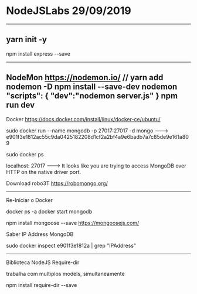 # NodeJSLabs                              29/09/2019
-----------------------------------------------------------------------------------------
yarn init -y
-----------------------------------------------------------------------------------------
npm install express --save

-----------------------------------------------------------------------------------------
NodeMon
      https://nodemon.io/
     // yarn add nodemon -D
     npm install --save-dev nodemon
      "scripts": {
            "dev":"nodemon server.js"
       }
      npm run dev
-----------------------------------------------------------------------------------------
Docker
https://docs.docker.com/install/linux/docker-ce/ubuntu/

sudo docker run --name mongodb -p 27017:27017 -d  mongo
---> e901f3e1812ac55c9da0425182208d1cf2a2bf4a9e6badb7a7c85de9e161a809

sudo docker ps

localhost: 27017
---> It looks like you are trying to access MongoDB over HTTP on the native driver port.

Download robo3T
https://robomongo.org/

---
Re-Iniciar o Docker

docker ps -a
docker start mongodb

npm install mongoose --save
https://mongoosejs.com/


Saber IP Address MongoDB

sudo docker inspect e901f3e1812a | grep "IPAddress"

-----------------------------------------------------------------------------------------
Biblioteca NodeJS  Require-dir

trabalha com multiplos models, simultaneamente

npm install require-dir --save
